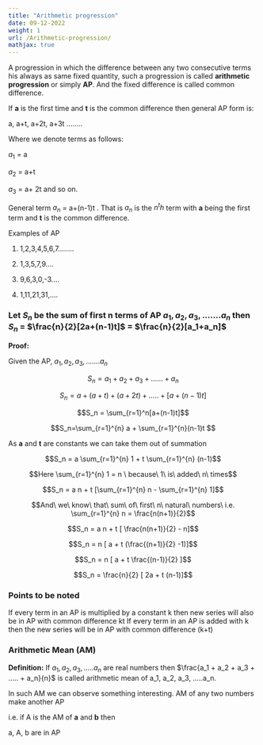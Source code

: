 ```yaml
---
title: "Arithmetic progression"
date: 09-12-2022
weight: 1
url: /Arithmetic-progression/
mathjax: true
---
```



A progression in which the difference between any two consecutive terms his always as same fixed quantity, such a progression is called **arithmetic progression** or simply **AP**. And the fixed difference is called common difference.

If **a** is the first time and **t** is the common difference then general AP form is:

a, a+t, a+2t, a+3t ……..

Where we denote terms as follows:

$a_1$ = a

$a_2$ = a+t 

$a_3$ = a+ 2t and so on.

General term $a_n$ = a+(n-1)t . That is $a_n$ is the $n^th$ term with **a** being the first term and **t** is the common difference.

Examples of AP

1) 1,2,3,4,5,6,7……..

2) 1,3,5,7,9….

3) 9,6,3,0,-3….

4) 1,11,21,31,....

### Let $S_n$ be the sum of first n terms of AP $a_1,a_2,a_3,.......a_n$ then $S_n$ = $\frac{n}{2}[2a+(n-1)t]$ = $\frac{n}{2}[a_1+a_n]$

**Proof:**

Given the AP, $a_1,a_2,a_3,.......a_n$

$$S_n = a_1 + a_2 + a_3 + ...... + a_n$$

$$S_n = a + (a+t) + (a+2t) + ….. + [a+ (n-1)t]$$

$$S_n = \sum_{r=1}^n[a+(n-1)t]$$

$$S_n=\sum_{r=1}^{n} a + \sum_{r=1}^{n}(n-1)t $$

As **a** and **t** are constants we can take them out of summation

$$S_n = a \sum_{r=1}^{n} 1 + t \sum_{r=1}^{n} (n-1)$$

$$Here \sum_{r=1}^{n} 1 = n \ because\ 1\ is\ added\ n\ times$$

$$S_n = a n + t [\sum_{r=1}^{n} n - \sum_{r=1}^{n} 1]$$

$$And\ we\ know\ that\ sum\ of\ first\ n\ natural\ numbers\ i.e. \sum_{r=1}^{n} n = \frac{n(n+1)}{2}$$

$$S_n = a n + t [ \frac{n(n+1)}{2} - n]$$

$$S_n = n [ a + t (\frac{(n+1)}{2} -1)]$$

$$S_n = n [ a + t \frac{(n-1)}{2} ]$$

$$S_n = \frac{n}{2} [ 2a + t (n-1)]$$

### Points to be noted

If every term in an AP is multiplied by a constant k then new series will also be in AP with common difference kt
If every term in an AP is added with k then the new series will be in AP with common difference (k+t)

### Arithmetic Mean (AM)

**Definition:** If $a_1, a_2, a_3, …..a_n$ are real numbers then $\frac{a_1 + a_2 + a_3 + ….. + a_n}{n}$ is called arithmetic mean of a_1, a_2, a_3, …..a_n.

In such AM we can observe something interesting. AM of any two numbers make another AP

i.e. if A is the AM of **a** and **b** then

a, A, b are in AP
